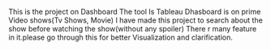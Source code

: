 This is the project on Dashboard
The tool Is Tableau
Dhasboard is on prime Video shows(Tv Shows, Movie)
I have made this project to search about the show before watching the show(without any spoiler)
There r many feature in it.please go through this for better Visualization and clarification.
